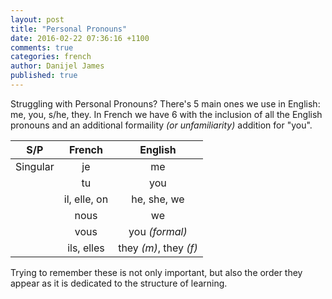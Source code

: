 ```yaml
---
layout: post
title: "Personal Pronouns"
date: 2016-02-22 07:36:16 +1100
comments: true
categories: french
author: Danijel James
published: true
---
```

Struggling with Personal Pronouns? There's 5 main ones we use in English: me, you, s/he, they. In French we have 6 with the inclusion of all the English pronouns and an additional formaility _(or unfamiliarity)_ addition for "you".

| S/P | French | English |
|:---:|:------:|:-------:|
| Singular | je | me |
| | tu | you |
| | il, elle, on | he, she, we |
| | nous | we |
| | vous | you _(formal)_ |
| | ils, elles | they _(m)_, they _(f)_ |

Trying to remember these is not only important, but also the order they appear as it is dedicated to the structure of learning.
